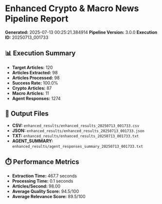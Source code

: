 # Enhanced Crypto & Macro News Pipeline Report

**Generated:** 2025-07-13 00:25:21.384914
**Pipeline Version:** 3.0.0
**Execution ID:** 20250713_001733

## 📊 Execution Summary

- **Target Articles:** 120
- **Articles Extracted:** 98
- **Articles Processed:** 98
- **Success Rate:** 100.0%
- **Crypto Articles:** 87
- **Macro Articles:** 11
- **Agent Responses:** 1274

## 📁 Output Files

- **CSV:** `enhanced_results/enhanced_results_20250713_001733.csv`
- **JSON:** `enhanced_results/enhanced_results_20250713_001733.json`
- **TXT:** `enhanced_results/enhanced_results_20250713_001733.txt`
- **AGENT_SUMMARY:** `enhanced_results/agent_responses_summary_20250713_001733.txt`

## ⏱️ Performance Metrics

- **Extraction Time:** 467.7 seconds
- **Processing Time:** 0.1 seconds
- **Articles/Second:** 98.00
- **Average Quality Score:** 94.5/100
- **Average Relevance Score:** 89.5/100

